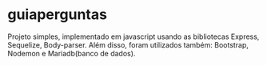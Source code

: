 # guiaperguntas

Projeto simples, implementado em javascript usando as bibliotecas Express, Sequelize, Body-parser.
Além disso, foram utilizados também: Bootstrap, Nodemon e Mariadb(banco de dados).
